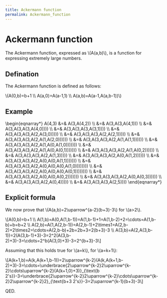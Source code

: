 ```yaml
---
title: Ackermann function
permalink: Ackermann_function
---
```

# Ackermann function











The Ackermann function, expressed as \\(A(a,b)\\), is a function for
expressing extremely large numbers.

## Defination

The Ackermann function is defined as follows:

\\(A(0,b)=b+1 \\\\ A(a,0)=A(a-1,1) \\\\ A(a,b)=A(a-1,A(a,b-1))\\)

## Example

\\begin{eqnarray\*} A(4,3) &=& A(3,A(4,2)) \\\\ &=& A(3,A(3,A(4,1)))
\\\\ &=& A(3,A(3,A(3,A(4,0)))) \\\\ &=& A(3,A(3,A(3,A(3,1)))) \\\\ &=&
A(3,A(3,A(3,A(2,A(3,0))))) \\\\ &=& A(3,A(3,A(3,A(2,A(2,1))))) \\\\ &=&
A(3,A(3,A(3,A(2,A(1,A(2,0)))))) \\\\ &=& A(3,A(3,A(3,A(2,A(1,A(1,1))))))
\\\\ &=& A(3,A(3,A(3,A(2,A(1,A(0,A(1,0))))))) \\\\ &=&
A(3,A(3,A(3,A(2,A(1,A(0,A(0,1))))))) \\\\ &=&
A(3,A(3,A(3,A(2,A(1,A(0,2)))))) \\\\ &=& A(3,A(3,A(3,A(2,A(1,3))))) \\\\
&=& A(3,A(3,A(3,A(2,A(0,A(1,2)))))) \\\\ &=&
A(3,A(3,A(3,A(2,A(0,A(0,A(1,1))))))) \\\\ &=&
A(3,A(3,A(3,A(2,A(0,A(0,A(0,A(1,0)))))))) \\\\ &=&
A(3,A(3,A(3,A(2,A(0,A(0,A(0,A(0,1)))))))) \\\\ &=&
A(3,A(3,A(3,A(2,A(0,A(0,A(0,2))))))) \\\\ &=&
A(3,A(3,A(3,A(2,A(0,A(0,3)))))) \\\\ &=& A(3,A(3,A(3,A(2,A(0,4))))) \\\\
&=& A(3,A(3,A(3,A(2,5)))) \\end{eqnarray\*}

## Explicit formula

We now prove that \\(A(a,b)=2\\uparrow^{a-2}(b+3)-3\\) for \\(a&gt;2\\).

\\\[A(0,b)=b+1 \\\\
A(1,b)=A(0,A(1,b-1))=A(1,b-1)+1=A(1,b-2)+2=\\cdots=A(1,b-b)+b=b+2 \\\\
A(2,b)=A(1,A(2,b-1))=A(2,b-1)+2\\times1=A(2,b-2)+2\\times2=\\cdots=A(2,b-b)+2b=2b+3=2(b+3)-3
\\\\
A(3,b)=A(2,A(3,b-1))=2(A(3,b-1)+3)-3=2^2(A(3,b-2)+3)-3=\\cdots=2^b(A(3,0)+3)-3=2^{b+3}-3\\\]

Assuming that this holds true for \\(a=k\\), for \\(a=k+1\\):

\\\[A(k+1,b)=A(k,A(k+1,b-1))=2\\uparrow^{k-2}(A(k,A(k+1,b-2)+3)-3=\\cdots=\\underbrace{2\\uparrow^{k-2}2\\uparrow^{k-2}\\cdots\\uparrow^{k-2}(A(k+1,0)+3)}\_{\\text{b
2's}}-3=\\underbrace{2\\uparrow^{k-2}2\\uparrow^{k-2}\\cdots\\uparrow^{k-2}2\\uparrow^{k-2}2}\_{\\text{b+3
2's}}-3=2\\uparrow^{k-1}(b+3)-3\\\]

QED.


